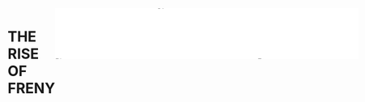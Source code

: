 <h1>THE RISE OF FRENY</h1>
<body style="display: flex">
  <div>
   <marquee direction="up" height="100" width="200" bgcolor="white">Rise</marquee>
  </div>
  <div>
    <marquee direction="down" height="100" width="200" bgcolor="white">Of</marquee>
  </div>
   <div>
    <marquee direction="up" height="100" width="200" bgcolor="white">Freny</marquee>
  </div>
</body>
